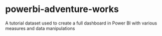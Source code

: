 # powerbi-adventure-works
A tutorial dataset used to create a full dashboard in Power BI with various measures and data manipulations
